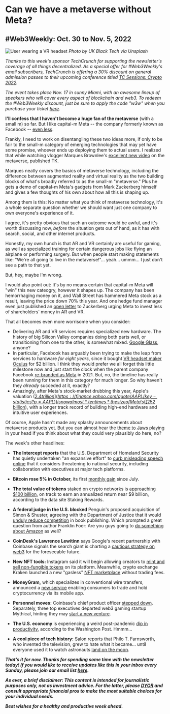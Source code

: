 # Can we have a metaverse without Meta?
## #Web3Weekly: Oct. 30 to Nov. 5, 2022

![User wearing a VR headset](https://images.unsplash.com/photo-1653565685070-660c4cf6c68b?ixlib=rb-4.0.3&ixid=MnwxMjA3fDB8MHxwaG90by1wYWdlfHx8fGVufDB8fHx8&auto=format&fit=crop&w=1471&q=80)
*Photo by UK Black Tech via Unsplash*

*Thanks to this week's sponsor TechCrunch for supporting the newsletter's coverage of all things decentralized. As a special offer for #Web3Weekly's email subscribers, TechCrunch is offering a 30% discount on  general admission passes to their upcoming conference titled [TC Sessions: Crypto 2022](https://techcrunch.com/events/tc-sessions-crypto-2022/?promo=w3w&display=true).*

*The event takes place Nov. 17 in sunny Miami, with an awesome lineup of speakers who will cover every aspect of blockchain and web3. To redeem the #Web3Weekly discount, just be sure to apply the code "w3w" when you purchase your ticket [here](https://techcrunch.com/events/tc-sessions-crypto-2022/?promo=w3w&display=true).*

**I'll confess that I haven't become a huge fan of the metaverse** (with a small m) so far. But I like capital-m Meta -- the company formerly known as Facebook -- [even less](https://peteramckay.medium.com/whatever-they-call-it-facebook-will-still-suck-b167e64d8ec).

Frankly, I need to work on disentangling these two ideas more, if only to be fair to the small-m category of emerging technologies that may yet have some promise, whoever ends up deploying them to actual users. I realized that while watching vlogger Marques Brownlee's [excellent new video](https://www.youtube.com/watch?v=CqkhjL3WvWQ) on the metaverse, published TK.

Marques neatly covers the basics of metaverse technology, including the difference between augmented reality and virtual reality as the two building blocks of what's broadly referred to as the small-m "metaverse." Plus he gets a demo of capital-m Meta's gadgets from Mark Zuckerberg himself and gives a few thoughts of his own about how all this is shaping up.

Among them is this: No matter what you think of metaverse technology, it's a whole separate question whether we should want just one company to own everyone's experience of it.

I agree, it's pretty obvious that such an outcome would be awful, and it's worth discussing now, *before* the situation gets out of hand, as it has with search, social, and other internet products.

Honestly, my own hunch is that AR and VR certainly are useful for gaming, as well as specialized training for certain dangerous jobs like flying an airplane or performing surgery. But when people start making statements like: "We're all going to live in the metaverse!"... yeah... ummm... I just don't see a path to that yet.

But, hey, maybe I'm wrong.

I would also point out: It's by no means certain that capital-m Meta will "win" this new cateogry, however it shapes up. The company has been hemorrhaging money on it, and Wall Street has hammered Meta stock as a result, leaving the price down 70% this year. <!-- Update sunday--> And one hedge fund manager even just published an [open letter](https://medium.com/@alt.cap/time-to-get-fit-an-open-letter-from-altimeter-to-mark-zuckerberg-and-the-meta-board-of-392d94e80a18) to Zuckerberg urging Meta to invest less of shareholders' money in AR and VR.

That all becomes even more worrisome when you consider:

- Delivering AR and VR services requires specialized new hardware. The history of big Silicon Valley companies doing both parts well, or transitioning from one to the other, is somewhat mixed. [Google Glass](https://www.slashgear.com/1057796/the-fascinating-true-story-behind-the-failure-of-google-glass/), anyone?
- In particular, Facebook has arguably been trying to make the leap from services to hardware *for eight years*, since it bought [VR headset maker Oculus](https://about.fb.com/news/2014/03/facebook-to-acquire-oculus/) for $2 billion. I think they would prefer we all forget this little milestone now and just start the clock when the parent company Facebook [re-branded as Meta](https://about.fb.com/news/2021/10/facebook-company-is-now-meta/) in 2021. But, no, the timeline has really been running for them in this category for much longer. So why haven't they *already* succeded at it, exactly?  
- Amazingly, after Meta's stock-market drubbing this year, Apple's valuation ([$2.4 trillion](https://finance.yahoo.com/quote/AAPL/key-statistics?p=AAPL)) is now almost *ten times* the size of Meta's ([$252 billion](https://finance.yahoo.com/quote/META/key-statistics?p=META)), with a longer track record of building high-end hardware and intuitive user experiences.

Of course, Apple hasn't made any splashy announcements about metaverse products yet. But you can almost hear the [theme to Jaws](https://www.youtube.com/watch?v=BX3bN5YeiQs) playing in your head if you think about what they could very plausibly do here, no?

The week's other headlines:

- **The Intercept reports** that the U.S. Department of Homeland Security has quietly undertaken "an expansive effort" to [curb misleading speech online](https://theintercept.com/2022/10/31/social-media-disinformation-dhs/) that it considers threatening to national security, including collaboration with executives at major tech platforms.

- **Bitcoin rose 5% in October,** its first [monthly gain](https://finance.yahoo.com/quote/BTC-USD/history?period1=1664496000&period2=1667174400&interval=1d&filter=history&frequency=1d&includeAdjustedClose=true) since July. <!-- Need link -->

- **The total value of tokens** staked on crypto networks is [approaching $100 billion](https://twitter.com/StakingRewards/status/1587037920107675650), on track to earn an annualized return near $9 billion, according to the data site Staking Rewards.

- **A federal judge in the U.S. blocked** Penguin's proposed acquisition of Simon & Shuster, agreeing with the Department of Justice that it would [unduly reduce competition](https://twitter.com/WSJ/status/1587221989797892098) in book publishing. Which prompted a great question from author Franklin Foer: Are you guys going to [do something about Amazon](https://www.theatlantic.com/ideas/archive/2022/11/penguin-random-house-amazon-doj/671973/) as well?

- **CoinDesk's Lawrence Lewitinn** says Google's recent partnership with Coinbase signals the search giant is charting a [cautious strategy on web3](https://www.coindesk.com/layer2/2022/11/03/coinbase-deal-shows-google-is-committed-to-crypto-how-much-depends-on-whom-you-ask/) for the foreseeable future.

<!-- Possible, but needs an update as of Sunday. Situation evolving... GALA hack: https://www.coindesk.com/markets/2022/11/03/1b-crypto-hack-fears-spur-20-gala-plunge-but-firm-implies-it-attacked-itself-as-a-safeguard/ -->

- **New NFT tools:** Instagram said it will begin allowing creators to [mint and sell non-fungible tokens](https://www.coindesk.com/web3/2022/11/02/instagram-users-will-soon-be-able-to-mint-and-sell-nfts/) on its platform. Meanwhile, crypto exchange Kraken launched a new "gasless" [NFT marketplace](https://www.coindesk.com/web3/2022/11/03/crypto-exchange-kraken-opens-waitlist-for-gasless-nft-marketplace/) without trading fees.

- **MoneyGram,** which specializes in conventional wire transfers, announced a [new service](https://www.prnewswire.com/news-releases/moneygram-introduces-new-crypto-service-enabling-customers-to-buy-sell-and-hold-cryptocurrency-via-the-moneygram-app-301664682.html) enabling consumers to trade and hold cryptocurrency via its mobile app.

- **Personnel moves:** Coinbase's chief product officer [stepped down](https://www.theblock.co/post/182404/coinbase-cpo-departs-as-exchange-restructures-product-team). Separately, three top executives departed web3 gaming startup Mythical, hinting they may [start a new venture](https://www.coindesk.com/web3/2022/11/03/web3-gaming-developer-mythical-games-loses-3-top-executives/).

- **The U.S. economy** is experiencing a weird post-pandemic [dip in productivity](https://www.washingtonpost.com/business/2022/10/31/productivity-down-employers-worried-recession/), according to the Washington Post. Hmmm...

- **A cool piece of tech history:** Salon reports that Philo T. Farnsworth, who invented the television, grew to hate what it became... until everyone used it to watch astronauts [land on the moon](https://www.salon.com/2022/09/24/the-father-of-television-grew-to-hate-his-own-invention--until-one-miraculous-day/).

_**That’s it for now. Thanks for spending some time with the newsletter today! If you would like to receive updates like this in your inbox every Sunday, please join our email list [here](https://w3w.news).**_ <!-- Be sure to delete that last line for copy going out to existing email subscribers, of course. -->

_**As ever, a brief disclaimer: This content is intended for journalistic purposes only, not as investment advice. For the latter, please [DYOR](https://www.google.com/search?q=DYOR&sxsrf=ALiCzsbQdCxZ0zVRVuYN5L2c-89lO7I5cw%3A1663013827193&source=hp&ei=w5MfY5f5BrylptQPrba9uAo&iflsig=AJiK0e8AAAAAYx-h08-1Cfk2JUZBncAoNuCZfyyt_eDY&ved=0ahUKEwjX5q-jiZD6AhW8kokEHS1bD6cQ4dUDCAk&uact=5&oq=DYOR&gs_lcp=Cgdnd3Mtd2l6EAMyCAgAEIAEELEDMgsIABCABBCxAxCLAzIICAAQgAQQiwMyCAgAEIAEEIsDMggIABCABBCLAzIICAAQgAQQiwMyCggAEIAEEAoQiwMyBQgAEIAEMgUIABCABDIFCAAQgAQ6BAgjECc6CAguELEDEIMBOhEILhCABBCxAxCDARDHARDRAzoLCAAQgAQQsQMQgwE6CAgAELEDEIMBOgsILhCABBCxAxCDAToECAAQA1AAWLEEYJkGaABwAHgBgAHaAYgB2wOSAQUyLjEuMZgBAKABAbgBAQ&sclient=gws-wiz) and consult appropriate financial pros to make the most suitable choices for your individual needs.**_

_**Best wishes for a healthy and productive week ahead.**_  
